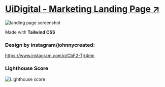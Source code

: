 # [UiDigital - Marketing Landing Page ↗](https://deepak-parmar.github.io/uidigital-landing-page/)

![landing page screenshot](https://deepak-parmar.github.io/uidigital-landing-page/images/screenshot.png)

Made with **Tailwind CSS**

### Design by **instagram/johnnycreated**:
https://www.instagram.com/p/CbF2-Tjr4mn

### Lighthouse Score
![Lighthouse score](https://deepak-parmar.github.io/uidigital-landing-page/images/lighthouse-score.png)
